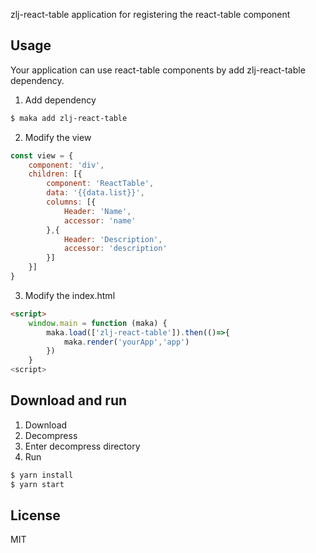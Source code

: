 
zlj-react-table application for registering the react-table component

## Usage
Your application can use react-table components by add zlj-react-table dependency.

1. Add dependency
```bash
$ maka add zlj-react-table
```

2. Modify the view
```javascript
const view = {
    component: 'div',
    children: [{
        component: 'ReactTable',
        data: '{{data.list}}',
        columns: [{
            Header: 'Name',
            accessor: 'name'
        },{
            Header: 'Description',
            accessor: 'description'
        }]
    }]
}
```

3. Modify the index.html
```html
<script>
    window.main = function (maka) {
        maka.load(['zlj-react-table']).then(()=>{
            maka.render('yourApp','app')
        })
    }
<script>
```

## Download and run

1. Download
2. Decompress
3. Enter decompress directory
4. Run
```bash
$ yarn install
$ yarn start
```

## License

MIT

